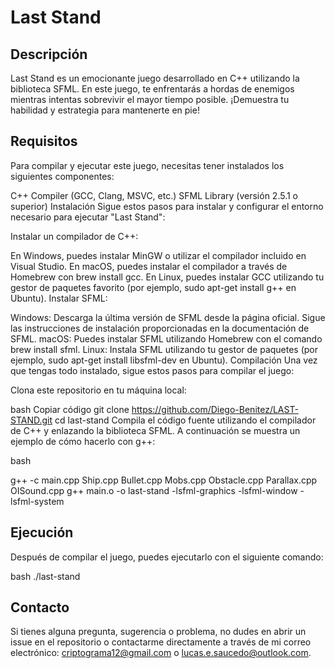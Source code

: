 # Last Stand

## Descripción

Last Stand es un emocionante juego desarrollado en C++ utilizando la biblioteca SFML. En este juego, te enfrentarás a hordas de enemigos mientras intentas sobrevivir el mayor tiempo posible. ¡Demuestra tu habilidad y estrategia para mantenerte en pie!

## Requisitos
Para compilar y ejecutar este juego, necesitas tener instalados los siguientes componentes:

C++ Compiler (GCC, Clang, MSVC, etc.)
SFML Library (versión 2.5.1 o superior)
Instalación
Sigue estos pasos para instalar y configurar el entorno necesario para ejecutar "Last Stand":

Instalar un compilador de C++:

En Windows, puedes instalar MinGW o utilizar el compilador incluido en Visual Studio.
En macOS, puedes instalar el compilador a través de Homebrew con brew install gcc.
En Linux, puedes instalar GCC utilizando tu gestor de paquetes favorito (por ejemplo, sudo apt-get install g++ en Ubuntu).
Instalar SFML:

Windows:
Descarga la última versión de SFML desde la página oficial.
Sigue las instrucciones de instalación proporcionadas en la documentación de SFML.
macOS:
Puedes instalar SFML utilizando Homebrew con el comando brew install sfml.
Linux:
Instala SFML utilizando tu gestor de paquetes (por ejemplo, sudo apt-get install libsfml-dev en Ubuntu).
Compilación
Una vez que tengas todo instalado, sigue estos pasos para compilar el juego:

Clona este repositorio en tu máquina local:

bash
Copiar código
git clone https://github.com/Diego-Benitez/LAST-STAND.git
cd last-stand
Compila el código fuente utilizando el compilador de C++ y enlazando la biblioteca SFML. A continuación se muestra un ejemplo de cómo hacerlo con g++:

bash

g++ -c main.cpp Ship.cpp Bullet.cpp Mobs.cpp Obstacle.cpp Parallax.cpp OISound.cpp 
g++ main.o -o last-stand -lsfml-graphics -lsfml-window -lsfml-system

## Ejecución
Después de compilar el juego, puedes ejecutarlo con el siguiente comando:

bash
./last-stand

## Contacto
Si tienes alguna pregunta, sugerencia o
 problema, no dudes en abrir un issue en el repositorio o contactarme directamente a través de mi correo electrónico: criptograma12@gmail.com o lucas.e.saucedo@outlook.com.







